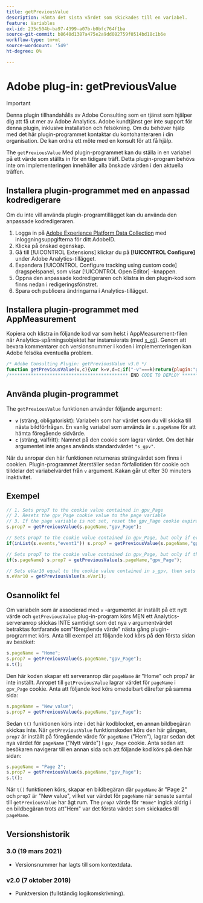 ```yaml
---
title: getPreviousValue
description: Hämta det sista värdet som skickades till en variabel.
feature: Variables
exl-id: 235c504b-ba97-4399-a07b-b0bfc764f1ba
source-git-commit: b8640d1387a475e2a9dd082759f0514bd18c1b6e
workflow-type: tm+mt
source-wordcount: '549'
ht-degree: 0%

---
```


# Adobe plug-in: getPreviousValue

>[!IMPORTANT]
>
>Denna plugin tillhandahålls av Adobe Consulting som en tjänst som hjälper dig att få ut mer av Adobe Analytics. Adobe kundtjänst ger inte support för denna plugin, inklusive installation och felsökning. Om du behöver hjälp med det här plugin-programmet kontaktar du kontohanteraren i din organisation. De kan ordna ett möte med en konsult för att få hjälp.

The `getPreviousValue` Med plugin-programmet kan du ställa in en variabel på ett värde som ställts in för en tidigare träff. Detta plugin-program behövs inte om implementeringen innehåller alla önskade värden i den aktuella träffen.

<!--## Install the plug-in using the Web SDK or the Adobe Analytics extension

Adobe offers an extension that allows you to use most commonly-used plug-ins.

1. Log in to [Adobe Experience Platform Data Collection](https://experience.adobe.com/data-collection) using your AdobeID credentials.
1. Click the desired tag property.
1. Go to the [!UICONTROL Extensions] tab, then click on the [!UICONTROL Catalog] button
1. Install and publish the [!UICONTROL Common Analytics Plugins] extension
1. If you haven't already, create a rule labeled "Initialize Plug-ins" with the following configuration:
    * Condition: None
    * Event: Core – Library Loaded (Page Top)
1. Add an action to the above rule with the following configuration:
    * Extension: Common Analytics Plugins
    * Action Type: Initialize getPreviousValue
1. Save and publish the changes to the rule.-->

## Installera plugin-programmet med en anpassad kodredigerare

Om du inte vill använda plugin-programtillägget kan du använda den anpassade kodredigeraren.

1. Logga in på [Adobe Experience Platform Data Collection](https://experience.adobe.com/data-collection) med inloggningsuppgifterna för ditt AdobeID.
1. Klicka på önskad egenskap.
1. Gå till [!UICONTROL Extensions] klickar du på **[!UICONTROL Configure]** under Adobe Analytics-tillägget.
1. Expandera [!UICONTROL Configure tracking using custom code] dragspelspanel, som visar [!UICONTROL Open Editor] -knappen.
1. Öppna den anpassade kodredigeraren och klistra in den plugin-kod som finns nedan i redigeringsfönstret.
1. Spara och publicera ändringarna i Analytics-tillägget.

## Installera plugin-programmet med AppMeasurement

Kopiera och klistra in följande kod var som helst i AppMeasurement-filen när Analytics-spårningsobjektet har instansierats (med [`s_gi`](../functions/s-gi.md)). Genom att bevara kommentarer och versionsnummer i koden i implementeringen kan Adobe felsöka eventuella problem.

```js
/* Adobe Consulting Plugin: getPreviousValue v3.0 */
function getPreviousValue(v,c){var k=v,d=c;if("-v"===k)return{plugin:"getPreviousValue",version:"3.0"};var a=function(){if("undefined"!==typeof window.s_c_il)for(var c=0,b;c<window.s_c_il.length;c++)if(b=window.s_c_il[c],b._c&&"s_c"===b._c)return b}();"undefined"!==typeof a&&(a.contextData.getPreviousValue="3.0");window.cookieWrite=window.cookieWrite||function(c,b,f){if("string"===typeof c){var h=window.location.hostname,a=window.location.hostname.split(".").length-1;if(h&&!/^[0-9.]+$/.test(h)){a=2<a?a:2;var e=h.lastIndexOf(".");if(0<=e){for(;0<=e&&1<a;)e=h.lastIndexOf(".",e-1),a--;e=0<e?h.substring(e):h}}g=e;b="undefined"!==typeof b?""+b:"";if(f||""===b)if(""===b&&(f=-60),"number"===typeof f){var d=new Date;d.setTime(d.getTime()+6E4*f)}else d=f;return c&&(document.cookie=encodeURIComponent(c)+"="+encodeURIComponent(b)+"; path=/;"+(f?" expires="+d.toUTCString()+";":"")+(g?" domain="+g+";":""),"undefined"!==typeof cookieRead)?cookieRead(c)===b:!1}};window.cookieRead=window.cookieRead||function(c){if("string"===typeof c)c=encodeURIComponent(c);else return"";var b=" "+document.cookie,a=b.indexOf(" "+c+"="),d=0>a?a:b.indexOf(";",a);return(c=0>a?"":decodeURIComponent(b.substring(a+2+c.length,0>d?b.length:d)))?c:""};var l;d=d||"s_gpv";a=new Date;a.setTime(a.getTime()+18E5);window.cookieRead(d)&&(l=window.cookieRead(d));k?window.cookieWrite(d,k,a):window.cookieWrite(d,l,a);return l};
/******************************************** END CODE TO DEPLOY ********************************************/
```

## Använda plugin-programmet

The `getPreviousValue` funktionen använder följande argument:

* **`v`** (sträng, obligatoriskt): Variabeln som har värdet som du vill skicka till nästa bildförfrågan. En vanlig variabel som används är `s.pageName` för att hämta föregående sidvärde.
* **`c`** (sträng, valfritt): Namnet på den cookie som lagrar värdet.  Om det här argumentet inte anges används standardvärdet `"s_gpv"`.

När du anropar den här funktionen returneras strängvärdet som finns i cookien. Plugin-programmet återställer sedan förfallotiden för cookie och tilldelar det variabelvärdet från `v` argument. Kakan går ut efter 30 minuters inaktivitet.

## Exempel

```js
// 1. Sets prop7 to the cookie value contained in gpv_Page
// 2. Resets the gpv_Page cookie value to the page variable
// 3. If the page variable is not set, reset the gpv_Page cookie expiration
s.prop7 = getPreviousValue(s.pageName,"gpv_Page");

// Sets prop7 to the cookie value contained in gpv_Page, but only if event1 is in the events variable.
if(inList(s.events,"event1")) s.prop7 = getPreviousValue(s.pageName,"gpv_Page");

// Sets prop7 to the cookie value contained in gpv_Page, but only if the page variable is currently set on the page
if(s.pageName) s.prop7 = getPreviousValue(s.pageName,"gpv_Page");

// Sets eVar10 equal to the cookie value contained in s_gpv, then sets the s_gpv cookie to the current value of eVar1.
s.eVar10 = getPreviousValue(s.eVar1);
```

## Osannolikt fel

Om variabeln som är associerad med `v` -argumentet är inställt på ett nytt värde och `getPreviousValue` plug-in-program körs MEN ett Analytics-serveranrop skickas INTE samtidigt som det nya `v` argumentvärdet betraktas fortfarande som&quot;föregående värde&quot; nästa gång plugin-programmet körs.
Anta till exempel att följande kod körs på den första sidan av besöket:

```js
s.pageName = "Home";
s.prop7 = getPreviousValue(s.pageName,"gpv_Page");
s.t();
```

Den här koden skapar ett serveranrop där `pageName` är &quot;Home&quot; och prop7 är inte inställt.  Anropet till `getPreviousValue` lagrar värdet för `pageName` i `gpv_Page` cookie. Anta att följande kod körs omedelbart därefter på samma sida:

```js
s.pageName = "New value";
s.prop7 = getPreviousValue(s.pageName,"gpv_Page");
```

Sedan `t()` funktionen körs inte i det här kodblocket, en annan bildbegäran skickas inte.  När `getPreviousValue` funktionskoden körs den här gången, `prop7` är inställt på föregående värde för `pageName` (&quot;Hem&quot;), lagrar sedan det nya värdet för `pageName` (&quot;Nytt värde&quot;) i `gpv_Page` cookie. Anta sedan att besökaren navigerar till en annan sida och att följande kod körs på den här sidan:

```js
s.pageName = "Page 2";
s.prop7 = getPreviousValue(s.pageName,"gpv_Page");
s.t();
```

När `t()` funktionen körs, skapar en bildbegäran där `pageName` är &quot;Page 2&quot; och `prop7` är &quot;New value&quot;, vilket var värdet för `pageName` när senaste samtal till `getPreviousValue` har ägt rum. The `prop7` värde för `"Home"` ingick aldrig i en bildbegäran trots att&quot;Hem&quot; var det första värdet som skickades till `pageName`.

## Versionshistorik

### 3.0 (19 mars 2021)

* Versionsnummer har lagts till som kontextdata.

### v2.0 (7 oktober 2019)

* Punktversion (fullständig logikomskrivning).
